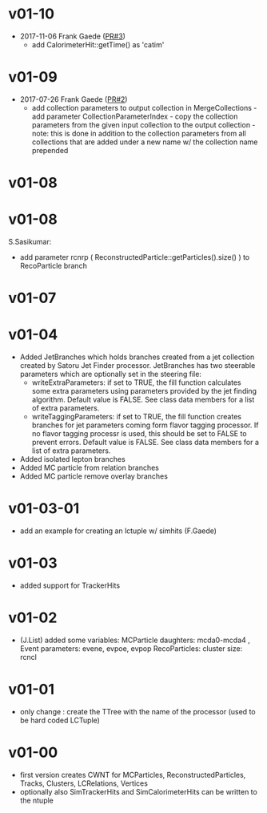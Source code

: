 # v01-10

* 2017-11-06 Frank Gaede ([PR#3](https://github.com/ilcsoft/LCTuple/pull/3))
  - add CalorimeterHit::getTime() as 'catim'

# v01-09

* 2017-07-26 Frank Gaede ([PR#2](https://github.com/iLCSoft/LCTuple/pull/2))
  - add collection parameters to output collection in MergeCollections
         - add parameter CollectionParameterIndex
          - copy the collection parameters from the given input collection
             to the output collection
          - note: this is done in addition to the collection parameters from all
             collections that are added under a new name w/ the collection name
             prepended

# v01-08

# v01-08

 S.Sasikumar:
  - add parameter rcnrp ( ReconstructedParticle::getParticles().size() ) to RecoParticle branch
  

# v01-07

# v01-04
* Added JetBranches which holds branches created from a jet collection created by Satoru Jet Finder processor. JetBranches has two steerable parameters which are optionally set in the steering file:
  * writeExtraParameters: if set to TRUE, the fill function calculates some extra parameters using parameters provided by the jet finding algorithm. Default value is FALSE. See class data members for a list of extra parameters.
  * writeTaggingParameters: if set to TRUE, the fill function creates branches for jet parameters coming form flavor tagging processor. If no flavor tagging processr is used, this should be set to FALSE to prevent errors. Default value is FALSE. See class data members for a list of extra parameters.
* Added isolated lepton branches
* Added MC particle from relation branches
* Added MC particle remove overlay branches

# v01-03-01
* add an example for creating an lctuple w/ simhits (F.Gaede)

# v01-03
* added support for TrackerHits

# v01-02
* (J.List) added some variables: MCParticle daughters: mcda0-mcda4 , Event parameters: evene, evpoe, evpop RecoParticles: cluster size: rcncl

# v01-01
* only change : create the TTree with the name of the processor (used to be hard coded LCTuple)

# v01-00
* first version creates CWNT for  MCParticles, ReconstructedParticles, Tracks, Clusters, LCRelations, Vertices
* optionally also SimTrackerHits and SimCalorimeterHits can be written to the ntuple
 
